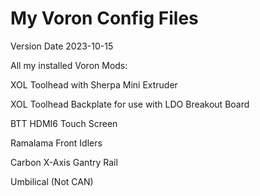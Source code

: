 # My Voron Config Files
Version Date 2023-10-15

All my installed Voron Mods:

XOL Toolhead with Sherpa Mini Extruder

XOL Toolhead Backplate for use with LDO Breakout Board

BTT HDMI6 Touch Screen

Ramalama Front Idlers

Carbon X-Axis Gantry Rail

Umbilical (Not CAN)
